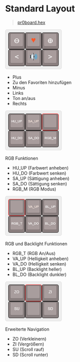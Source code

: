 ﻿# Standard Layout
>[pr0board.hex](kbfirmware/pr0board.hex)

![Layer0](images/layer0.png)

+ Plus
+ Zu den Favoriten hinzufügen
+ Minus
+ Links
+ Ton an/aus
+ Rechts

![Layer1](images/layer1.png)

RGB Funktionen
+ HU_UP (Farbwert anheben)
+ HU_DO (Farbwert senken)
+ SA_UP (Sättigung anheben)
+ SA_DO (Sättigung senken)
+ RGB_M (RGB Modus)

![Layer2](images/layer2.png)

RGB und Backlight Funktionen
+ RGB_T (RGB An/Aus)
+ VA_UP (Helligkeit anheben)
+ VA_DO (Helligkeit senken)
+ BL_UP (Backlight heller)
+ BL_DO (Backlight dunkler)

![Layer3](images/layer3.png)

Erweiterte Navigation
+ ZO (Verkleinern)
+ ZI (Vergrößern)
+ SU (Scroll rauf)
+ SD (Scroll runter)

